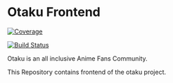# Otaku Frontend


[![Coverage](https://codecov.io/gh/willardshikami/otaku-frontend/branch/master/graph/badge.svg)](https://codecov.io/gh/willardshikami/otaku-frontend)

[![Build Status](https://travis-ci.com/willardshikami/otaku-frontend.svg?branch=master)](https://travis-ci.com/willardshikami/otaku-frontend)


Otaku is an all inclusive Anime Fans Community.

This Repository contains frontend of the otaku project.
